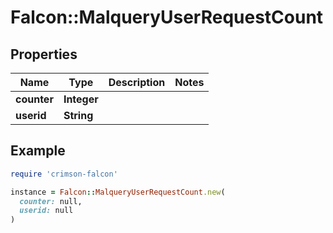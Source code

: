 # Falcon::MalqueryUserRequestCount

## Properties

| Name | Type | Description | Notes |
| ---- | ---- | ----------- | ----- |
| **counter** | **Integer** |  |  |
| **userid** | **String** |  |  |

## Example

```ruby
require 'crimson-falcon'

instance = Falcon::MalqueryUserRequestCount.new(
  counter: null,
  userid: null
)
```

